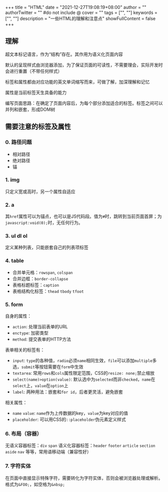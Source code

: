 +++
title = "HTML"
date = "2021-12-27T19:08:19+08:00"
author = ""
authorTwitter = "" #do not include @
cover = ""
tags = ["", ""]
keywords = ["", ""]
description = "一些HTML的理解和注意点"
showFullContent = false
+++

## 理解

超文本标记语言，作为“结构”存在。其作用为语义化页面内容

默认的呈现样式由浏览器添加，为了保证页面的可读性，不需要理会，实际开发时会进行重置（不带任何样式）

标签和属性都由对应功能的英文单词缩写而来，可做了解，加深理解和记忆

属性是当前标签天生具备的能力

编写页面思路：在确定了页面内容后，为每个部分添加适合的标签。标签之间可以并列和嵌套，形成DOM树

## 需要注意的标签及属性

### 0. 路径问题

- 相对路径
- 绝对路径
- 锚

### 1. img

只定义宽或高时，另一个属性自适应

### 2. a

其`href`属性可以为锚点，也可以是JS代码段。值为`#`时，跳转到当前页面首屏；为`javascript:void(0);`时，无任何行为。

### 3. ul dl ol

定义某种列表，只能嵌套自己的列表项标签

### 4. table

- 合并单元格：`rowspan`, `colspan`
- 合并边框：`border-collapse`
- 表格标题标签：`caption`
- 表格结构化标签：`thead` `tbody` `tfoot`

### 5. form

自身的属性：
- `action`: 处理当前表单的URL
- `enctype`: 加密类型
- `method`: 提交表单的HTTP方法

表单相关的标签有：
- `input`: `type`的各种值，`radio`必须`name`相同生效，`file`可以添加`multiple`多选，`submit`等按钮需要在`form`中生效
- `textarea`: 常用`rows`和`cols`属性限定范围，CSS的`resize: none;`禁止缩放
- `select(name)>option(value)`: 默认选中为`selected`而非`checked`，`name`在`select`上，`value`在`option`上
- `label`: 两种用法：嵌套和`for id`，后者更灵活，避免嵌套

相关属性：
- `name` `value`: `name`作为上传数据的key，`value`为key对应的值
- `placeholder`: 可以用CSS的`::placeholder`伪元素定义样式

### 6. 布局（容器）

无语义容器标签：`div` `span`
语义化容器标签：`header` `footer` `article` `section` `aside` `nav` 等等，常用语移动端（兼容性好）

### 7. 字符实体

在页面中直接显示特殊字符，需要转化为字符实体，否则会被浏览器处理或解析。格式为`&FOO;`，如空格为`&nbsp;`
